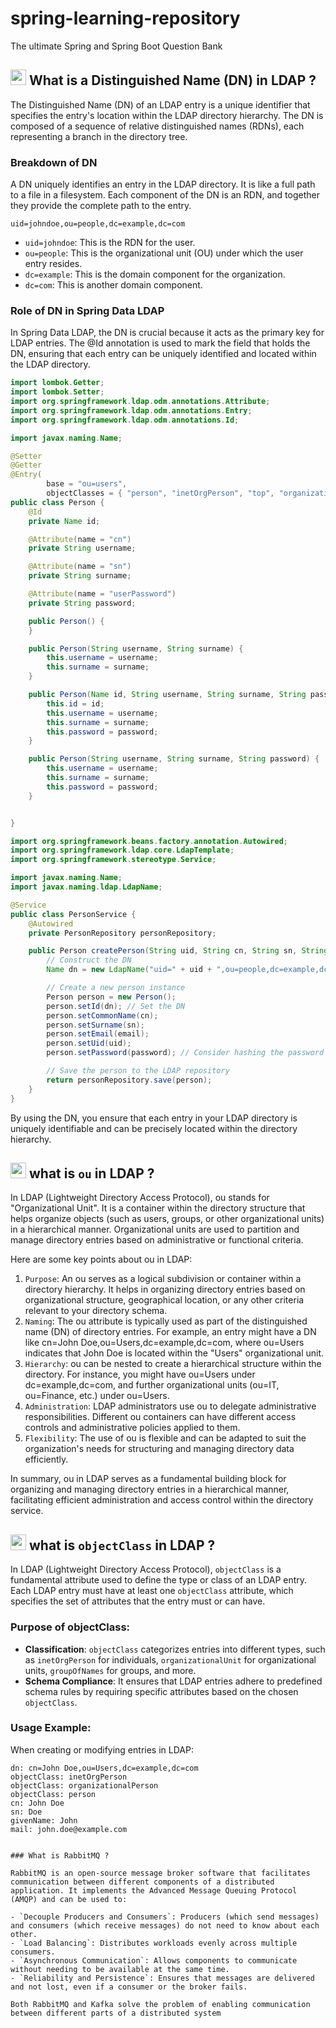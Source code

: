 # spring-learning-repository
The ultimate Spring and Spring Boot Question Bank
## <img src="https://user-images.githubusercontent.com/74038190/212257467-871d32b7-e401-42e8-a166-fcfd7baa4c6b.gif" width ="25" style="margin-bottom: -5px;"> What is a Distinguished Name (DN) in LDAP ?

The Distinguished Name (DN) of an LDAP entry is a unique identifier that specifies the entry's location within the LDAP directory hierarchy. The DN is composed of a sequence of relative distinguished names (RDNs), each representing a branch in the directory tree.

### Breakdown of DN

A DN uniquely identifies an entry in the LDAP directory. It is like a full path to a file in a filesystem. Each component of the DN is an RDN, and together they provide the complete path to the entry.

`uid=johndoe,ou=people,dc=example,dc=com`

- `uid=johndoe`: This is the RDN for the user.
- `ou=people`: This is the organizational unit (OU) under which the user entry resides.
- `dc=example`: This is the domain component for the organization.
- `dc=com`: This is another domain component.

### Role of DN in Spring Data LDAP

In Spring Data LDAP, the DN is crucial because it acts as the primary key for LDAP entries. The @Id annotation is used to mark the field that holds the DN, ensuring that each entry can be uniquely identified and located within the LDAP directory.


```java
import lombok.Getter;
import lombok.Setter;
import org.springframework.ldap.odm.annotations.Attribute;
import org.springframework.ldap.odm.annotations.Entry;
import org.springframework.ldap.odm.annotations.Id;

import javax.naming.Name;

@Setter
@Getter
@Entry(
		base = "ou=users",
		objectClasses = { "person", "inetOrgPerson", "top", "organizationalPerson" })
public class Person {
	@Id
	private Name id;

	@Attribute(name = "cn")
	private String username;

	@Attribute(name = "sn")
	private String surname;

	@Attribute(name = "userPassword")
	private String password;

	public Person() {
	}

	public Person(String username, String surname) {
		this.username = username;
		this.surname = surname;
	}

	public Person(Name id, String username, String surname, String password) {
		this.id = id;
		this.username = username;
		this.surname = surname;
		this.password = password;
	}

	public Person(String username, String surname, String password) {
		this.username = username;
		this.surname = surname;
		this.password = password;
	}


}
```

```java
import org.springframework.beans.factory.annotation.Autowired;
import org.springframework.ldap.core.LdapTemplate;
import org.springframework.stereotype.Service;

import javax.naming.Name;
import javax.naming.ldap.LdapName;

@Service
public class PersonService {
    @Autowired
    private PersonRepository personRepository;

    public Person createPerson(String uid, String cn, String sn, String email, String password) {
        // Construct the DN
        Name dn = new LdapName("uid=" + uid + ",ou=people,dc=example,dc=com");

        // Create a new person instance
        Person person = new Person();
        person.setId(dn); // Set the DN
        person.setCommonName(cn);
        person.setSurname(sn);
        person.setEmail(email);
        person.setUid(uid);
        person.setPassword(password); // Consider hashing the password

        // Save the person to the LDAP repository
        return personRepository.save(person);
    }
}
```

By using the DN, you ensure that each entry in your LDAP directory is uniquely identifiable and can be precisely located within the directory hierarchy.

## <img src="https://user-images.githubusercontent.com/74038190/212257467-871d32b7-e401-42e8-a166-fcfd7baa4c6b.gif" width ="25" style="margin-bottom: -5px;"> what is `ou` in LDAP ?

In LDAP (Lightweight Directory Access Protocol), ou stands for "Organizational Unit". It is a container within the directory structure that helps organize objects (such as users, groups, or other organizational units) in a hierarchical manner. Organizational units are used to partition and manage directory entries based on administrative or functional criteria.

Here are some key points about ou in LDAP:

1. `Purpose`: An ou serves as a logical subdivision or container within a directory hierarchy. It helps in organizing directory entries based on organizational structure, geographical location, or any other criteria relevant to your directory schema.
2. `Naming`: The ou attribute is typically used as part of the distinguished name (DN) of directory entries. For example, an entry might have a DN like cn=John Doe,ou=Users,dc=example,dc=com, where ou=Users indicates that John Doe is located within the "Users" organizational unit.
3. `Hierarchy`: ou can be nested to create a hierarchical structure within the directory. For instance, you might have ou=Users under dc=example,dc=com, and further organizational units (ou=IT, ou=Finance, etc.) under ou=Users.
4. `Administration`: LDAP administrators use ou to delegate administrative responsibilities. Different ou containers can have different access controls and administrative policies applied to them.
5. `Flexibility`: The use of ou is flexible and can be adapted to suit the organization's needs for structuring and managing directory data efficiently.


In summary, ou in LDAP serves as a fundamental building block for organizing and managing directory entries in a hierarchical manner, facilitating efficient administration and access control within the directory service.


## <img src="https://user-images.githubusercontent.com/74038190/212257467-871d32b7-e401-42e8-a166-fcfd7baa4c6b.gif" width ="25" style="margin-bottom: -5px;"> what is `objectClass` in LDAP ?

In LDAP (Lightweight Directory Access Protocol), `objectClass` is a fundamental attribute used to define the type or class of an LDAP entry. Each LDAP entry must have at least one `objectClass` attribute, which specifies the set of attributes that the entry must or can have.

### Purpose of objectClass:
- **Classification**: `objectClass` categorizes entries into different types, such as `inetOrgPerson` for individuals, `organizationalUnit` for organizational units, `groupOfNames` for groups, and more.
- **Schema Compliance**: It ensures that LDAP entries adhere to predefined schema rules by requiring specific attributes based on the chosen `objectClass`.

### Usage Example:
When creating or modifying entries in LDAP:
```ldif
dn: cn=John Doe,ou=Users,dc=example,dc=com
objectClass: inetOrgPerson
objectClass: organizationalPerson
objectClass: person
cn: John Doe
sn: Doe
givenName: John
mail: john.doe@example.com


### What is RabbitMQ ?

RabbitMQ is an open-source message broker software that facilitates communication between different components of a distributed application. It implements the Advanced Message Queuing Protocol (AMQP) and can be used to:

- `Decouple Producers and Consumers`: Producers (which send messages) and consumers (which receive messages) do not need to know about each other.
- `Load Balancing`: Distributes workloads evenly across multiple consumers.
- `Asynchronous Communication`: Allows components to communicate without needing to be available at the same time.
- `Reliability and Persistence`: Ensures that messages are delivered and not lost, even if a consumer or the broker fails.

Both RabbitMQ and Kafka solve the problem of enabling communication between different parts of a distributed system



